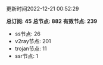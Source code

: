 更新时间2022-12-21 00:52:29

**总订阅: 45**
**总节点: 882**
**有效节点: 239**
- ss节点: 26
- v2ray节点: 201
- trojan节点: 11
- ssr节点: 1
